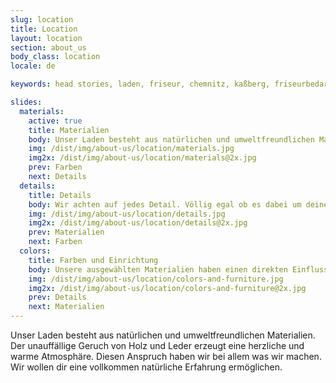 ```yaml
---
slug: location
title: Location
layout: location
section: about_us
body_class: location
locale: de

keywords: head stories, laden, friseur, chemnitz, kaßberg, friseurbedarf, beratung, erfolg

slides:
  materials:
    active: true
    title: Materialien
    body: Unser Laden besteht aus natürlichen und umweltfreundlichen Materialien. Der unauffällige Geruch von Holz und Leder erzeugt eine herzliche und warme Atmosphäre. Diesen Anspruch haben wir bei allem was wir machen. Wir wollen Dir eine vollkommen natürliche Erfahrung ermöglichen.
    img: /dist/img/about-us/location/materials.jpg
    img2x: /dist/img/about-us/location/materials@2x.jpg
    prev: Farben
    next: Details
  details:
    title: Details
    body: Wir achten auf jedes Detail. Völlig egal ob es dabei um deine Frisur oder individuell handgearbeitete Akzente in unserem Laden geht. Du wirst Feinheiten entdecken, die Du sonst nirgends sehen kannst. Unser Geländer, die Gaderobe und wundervolle Dekoration aus Holz stammen von einem regionalen Tischler.
    img: /dist/img/about-us/location/details.jpg
    img2x: /dist/img/about-us/location/details@2x.jpg
    prev: Materialien
    next: Farben
  colors:
    title: Farben und Einrichtung
    body: Unsere ausgewählten Materialien haben einen direkten Einfluss auf die Farben und Einrichtung des Ladens. head stories unauffälliges und minimalistisches Interieur verdeutlicht unseren Anspruch alles auf seine essenziellen Bestandteile zu reduzieren. Du wirst unsere einzigartige und warme Atmosphäre lieben.
    img: /dist/img/about-us/location/colors-and-furniture.jpg
    img2x: /dist/img/about-us/location/colors-and-furniture@2x.jpg
    prev: Details
    next: Materialien
---
```


Unser Laden besteht aus natürlichen und umweltfreundlichen Materialien. Der unauffällige Geruch von Holz und Leder erzeugt eine herzliche und warme Atmosphäre. Diesen Anspruch haben wir bei allem was wir machen. Wir wollen dir eine vollkommen natürliche Erfahrung ermöglichen.
